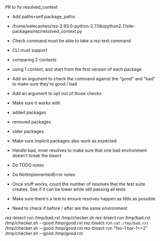 
PR to fix resolved_context
 - Add paths=self.package_paths
  - /home/selecaotwo/rez-2.93.0-python-2.7/lib/python2.7/site-packages/rez/resolved_context.py

- Check command must be able to take a rez-test command
- CLI must support
 - comparing 2 contexts
 - using 1 context, and start from the first version of each package

- Add an argument to check the command against the "good" and "bad" to make sure they're good / bad
 - Add an argument to opt out of those checks

- Make sure it works with 
 - added packages
 - removed packages
 - older packages

- Make sure implicit packages also work as expected


- Handle bad, inner resolves to make sure that one bad environment doesn't break the bisect

- Do TODO notes
- Do NotImplementedError notes

- Once stuff works, count the number of resolves that the test suite
  creates. See if it can be lower while still passing all tests

- Make sure there's a test to ensure resolves happen as little as possible
- Need to check if before / after are the same environment

rez-bisect run /tmp/bad.rxt /tmp/checker.sh
rez-bisect run /tmp/bad.rxt /tmp/checker.sh --good /tmp/good.rxt 
rez-bisect run `cat /tmp/bad.rxt` /tmp/checker.sh --good /tmp/good.rxt 
rez-bisect run "foo-1 bar-1+<2" /tmp/checker.sh --good /tmp/good.rxt 



